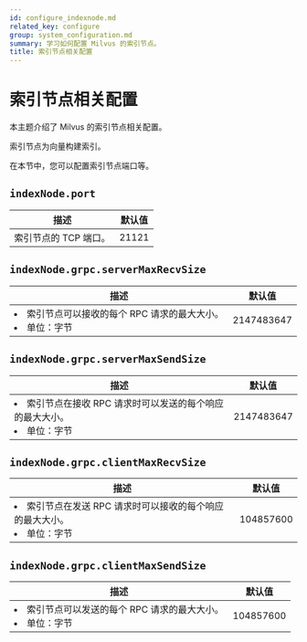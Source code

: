 ```yaml
---
id: configure_indexnode.md
related_key: configure
group: system_configuration.md
summary: 学习如何配置 Milvus 的索引节点。
title: 索引节点相关配置
---
```


# 索引节点相关配置

本主题介绍了 Milvus 的索引节点相关配置。

索引节点为向量构建索引。

在本节中，您可以配置索引节点端口等。


## `indexNode.port`

<table id="indexNode.port">
  <thead>
    <tr>
      <th class="width80">描述</th>
      <th class="width20">默认值</th> 
    </tr>
  </thead>
  <tbody>
    <tr>
      <td>索引节点的 TCP 端口。</td>
      <td>21121</td>
    </tr>
  </tbody>
</table>

## `indexNode.grpc.serverMaxRecvSize`

<table id="indexNode.grpc.serverMaxRecvSize">
  <thead>
    <tr>
      <th class="width80">描述</th>
      <th class="width20">默认值</th> 
    </tr>
  </thead>
  <tbody>
    <tr>
      <td>
        <li>索引节点可以接收的每个 RPC 请求的最大大小。</li>
        <li>单位：字节</li>
      </td>
      <td>2147483647</td>
    </tr>
  </tbody>
</table>

## `indexNode.grpc.serverMaxSendSize`

<table id="indexNode.grpc.serverMaxSendSize">
  <thead>
    <tr>
      <th class="width80">描述</th>
      <th class="width20">默认值</th> 
    </tr>
  </thead>
  <tbody>
    <tr>
      <td>
        <li>索引节点在接收 RPC 请求时可以发送的每个响应的最大大小。</li>
        <li>单位：字节</li>
      </td>
      <td>2147483647</td>
    </tr>
  </tbody>
</table>

## `indexNode.grpc.clientMaxRecvSize`

<table id="indexNode.grpc.clientMaxRecvSize">
  <thead>
    <tr>
      <th class="width80">描述</th>
      <th class="width20">默认值</th> 
    </tr>
  </thead>
  <tbody>
    <tr>
      <td>
        <li>索引节点在发送 RPC 请求时可以接收的每个响应的最大大小。</li>
        <li>单位：字节</li>
      </td>
      <td>104857600</td>
    </tr>
  </tbody>
</table>

## `indexNode.grpc.clientMaxSendSize`

<table id="indexNode.grpc.clientMaxSendSize">
  <thead>
    <tr>
      <th class="width80">描述</th>
      <th class="width20">默认值</th> 
    </tr>
  </thead>
  <tbody>
    <tr>
      <td>
        <li>索引节点可以发送的每个 RPC 请求的最大大小。</li>
        <li>单位：字节</li>
      </td>
      <td>104857600</td>
    </tr>
  </tbody>
</table>
